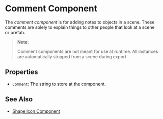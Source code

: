 # Comment Component

The *comment component* is for adding notes to objects in a scene. These comments are solely to explain things to other people that look at a scene or prefab.

> **Note:**
>
> Comment components are not meant for use at runtime. All instances are automatically stripped from a scene during export.

## Properties

* `Comment`: The string to store at the component.

## See Also

* [Shape Icon Component](shape-icon-component.md)

